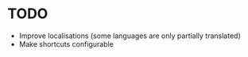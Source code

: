 TODO
==

* Improve localisations (some languages are only partially translated)
* Make shortcuts configurable
